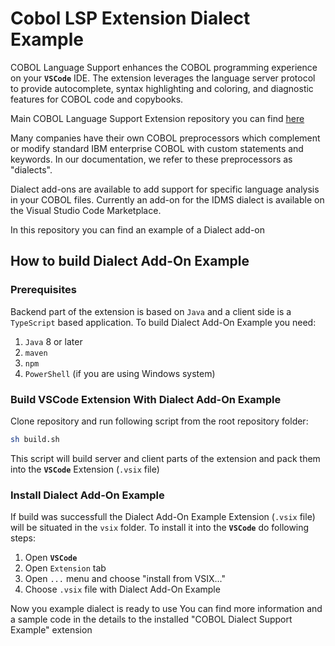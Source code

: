 # Cobol LSP Extension Dialect Example

COBOL Language Support enhances the COBOL programming experience on your **`VSCode`** IDE. The extension leverages the language server protocol to provide autocomplete, syntax highlighting and coloring, and diagnostic features for COBOL code and copybooks.

Main COBOL Language Support Extension repository you can find [here](https://github.com/eclipse-che4z/che-che4z-lsp-for-cobol)

Many companies have their own COBOL preprocessors which complement or modify standard IBM enterprise COBOL with custom statements and keywords. In our documentation, we refer to these preprocessors as "dialects".

Dialect add-ons are available to add support for specific language analysis in your COBOL files. Currently an add-on for the IDMS dialect is available on the Visual Studio Code Marketplace.

In this repository you can find an example of a Dialect add-on

## How to build Dialect Add-On Example

### Prerequisites

Backend part of the extension is based on `Java` and a client side is a `TypeScript` based application.
To build Dialect Add-On Example you need:

1. `Java` 8 or later
1. `maven`
1. `npm`
1. `PowerShell` (if you are using Windows system)

### Build VSCode Extension With Dialect Add-On Example

Clone repository and run following script from the root repository folder:

```bash
sh build.sh
```

This script will build server and client parts of the extension and pack them into the **`VSCode`** Extension (`.vsix` file)

### Install Dialect Add-On Example

If build was successfull the Dialect Add-On Example Extension (`.vsix` file) will be situated in the `vsix` folder.
To install it into the **`VSCode`** do following steps:

1. Open **`VSCode`**
1. Open `Extension` tab
1. Open `...` menu and choose "install from VSIX..."
1. Choose `.vsix` file with Dialect Add-On Example

Now you example dialect is ready to use
You can find more information and a sample code in the details to the installed "COBOL Dialect Support Example" extension
